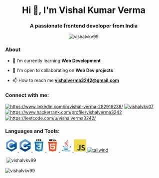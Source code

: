 <h1 align="center">Hi 👋, I'm Vishal Kumar Verma</h1>
<h3 align="center">A passionate frontend developer from India</h3>
<p align="center"> <img src="https://komarev.com/ghpvc/?username=vishalvkv99&label=Profile%20views&color=0e75b6&style=flat" alt="vishalvkv99" /> </p>

<h3 align="left">About </h3>

- 🌱 I’m currently learning **Web Development**

- 🤝 I'm open to collaborating on **Web Dev projects**

- 📫 How to reach me **vishalverma3242@gmail.com**

<h3 align="left">Connect with me:</h3>
<p align="left">
<a href="https://linkedin.com/in/https://www.linkedin.com/in/vishal-verma-282916238/" target="blank"><img align="center" src="https://raw.githubusercontent.com/rahuldkjain/github-profile-readme-generator/master/src/images/icons/Social/linked-in-alt.svg" alt="https://www.linkedin.com/in/vishal-verma-282916238/" height="30" width="40" /></a>
<a href="https://instagram.com/vishalvkv07" target="blank"><img align="center" src="https://raw.githubusercontent.com/rahuldkjain/github-profile-readme-generator/master/src/images/icons/Social/instagram.svg" alt="vishalvkv07" height="30" width="40" /></a>
<a href="https://www.hackerrank.com/https://www.hackerrank.com/profile/vishalverma3242" target="blank"><img align="center" src="https://raw.githubusercontent.com/rahuldkjain/github-profile-readme-generator/master/src/images/icons/Social/hackerrank.svg" alt="https://www.hackerrank.com/profile/vishalverma3242" height="30" width="40" /></a>
<a href="[https://www.leetcode.com/https://leetcode.com/u/vishalverma3242/](https://leetcode.com/u/Vishal_Verma_0702/)" target="blank"><img align="center" src="https://raw.githubusercontent.com/rahuldkjain/github-profile-readme-generator/master/src/images/icons/Social/leet-code.svg" alt="https://leetcode.com/u/vishalverma3242/" height="30" width="40" /></a>
</p>

<h3 align="left">Languages and Tools:</h3>
<p align="left"> <a href="https://www.cprogramming.com/" target="_blank" rel="noreferrer"> <img src="https://raw.githubusercontent.com/devicons/devicon/master/icons/c/c-original.svg" alt="c" width="40" height="40"/> </a> <a href="https://www.w3schools.com/cpp/" target="_blank" rel="noreferrer"> <img src="https://raw.githubusercontent.com/devicons/devicon/master/icons/cplusplus/cplusplus-original.svg" alt="cplusplus" width="40" height="40"/> </a> <a href="https://www.w3schools.com/css/" target="_blank" rel="noreferrer"> <img src="https://raw.githubusercontent.com/devicons/devicon/master/icons/css3/css3-original-wordmark.svg" alt="css3" width="40" height="40"/> </a> <a href="https://www.w3.org/html/" target="_blank" rel="noreferrer"> <img src="https://raw.githubusercontent.com/devicons/devicon/master/icons/html5/html5-original-wordmark.svg" alt="html5" width="40" height="40"/> </a> <a href="https://www.java.com" target="_blank" rel="noreferrer"> <img src="https://raw.githubusercontent.com/devicons/devicon/master/icons/java/java-original.svg" alt="java" width="40" height="40"/> </a> <a href="https://developer.mozilla.org/en-US/docs/Web/JavaScript" target="_blank" rel="noreferrer"> <img src="https://raw.githubusercontent.com/devicons/devicon/master/icons/javascript/javascript-original.svg" alt="javascript" width="40" height="40"/> </a> <a href="https://tailwindcss.com/" target="_blank" rel="noreferrer"> <img src="https://www.vectorlogo.zone/logos/tailwindcss/tailwindcss-icon.svg" alt="tailwind" width="40" height="40"/> </a> </p>

<p>&nbsp;<img align="center" src="https://github-readme-stats.vercel.app/api?username=vishalvkv99&show_icons=true&locale=en" alt="vishalvkv99" /></p>

<p><img align="center" src="https://github-readme-streak-stats.herokuapp.com/?user=vishalvkv99&" alt="vishalvkv99" /></p>
